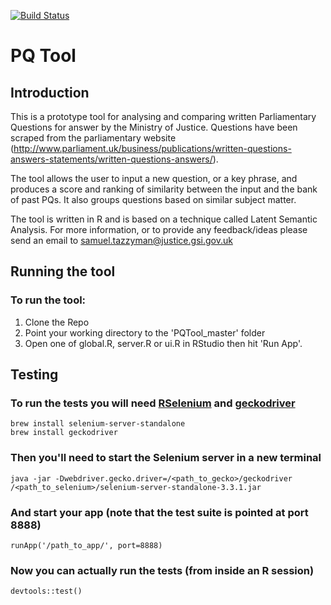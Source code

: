 [![Build Status](https://travis-ci.org/moj-analytical-services/PQTool.svg?branch=master)](https://travis-ci.org/moj-analytical-services/PQTool)

# PQ Tool
## Introduction
This is a prototype tool for analysing and comparing written Parliamentary Questions for answer by the Ministry of Justice. Questions have been scraped from the parliamentary website (http://www.parliament.uk/business/publications/written-questions-answers-statements/written-questions-answers/).

The tool allows the user to input a new question, or a key phrase, and produces a score and ranking of similarity between the input and the bank of past PQs. It also groups questions based on similar subject matter.

The tool is written in R and is based on a technique called Latent Semantic Analysis. For more information, or to provide any feedback/ideas please send an email to samuel.tazzyman@justice.gsi.gov.uk


## Running the tool

### To run the tool:
1) Clone the Repo
2) Point your working directory to the 'PQTool_master' folder 
3) Open one of global.R, server.R or ui.R in RStudio then hit 'Run App'.

## Testing

### To run the tests you will need [RSelenium][1] and [geckodriver][2]

```
brew install selenium-server-standalone
brew install geckodriver
```

### Then you'll need to start the Selenium server in a new terminal

```
java -jar -Dwebdriver.gecko.driver=/<path_to_gecko>/geckodriver /<path_to_selenium>/selenium-server-standalone-3.3.1.jar
```

### And start your app (note that the test suite is pointed at port 8888)
```
runApp('/path_to_app/', port=8888)
```

### Now you can actually run the tests (from inside an R session)

```
devtools::test()
```

[1]: https://cran.r-project.org/web/packages/RSelenium/vignettes/RSelenium-basics.html
[2]: https://github.com/mozilla/geckodriver/

